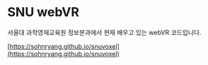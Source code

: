 # SNU webVR

서울대 과학영재교육원 정보분과에서 현재 배우고 있는 webVR 코드입니다.

[https://sohnryang.github.io/snuvoxel](https://sohnryang.github.io/snuvoxel)

